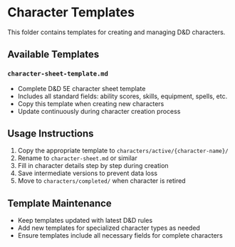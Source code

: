# Character Templates

This folder contains templates for creating and managing D&D characters.

## Available Templates

### `character-sheet-template.md`
- Complete D&D 5E character sheet template
- Includes all standard fields: ability scores, skills, equipment, spells, etc.
- Copy this template when creating new characters
- Update continuously during character creation process

## Usage Instructions

1. Copy the appropriate template to `characters/active/{character-name}/`
2. Rename to `character-sheet.md` or similar
3. Fill in character details step by step during creation
4. Save intermediate versions to prevent data loss
5. Move to `characters/completed/` when character is retired

## Template Maintenance

- Keep templates updated with latest D&D rules
- Add new templates for specialized character types as needed
- Ensure templates include all necessary fields for complete characters